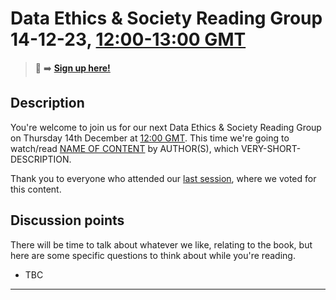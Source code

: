 # Data Ethics & Society Reading Group 14-12-23, [12:00-13:00 GMT](https://www.timeanddate.com/worldclock/fixedtime.html?msg=Escape+from+Model+Land-+Data+Ethics+and+Society+Reading+Group&iso=20231214T12&p1=303&ah=1)

> 📝 :arrow_right: [**Sign up here!**](https://www.tickettailor.com/events/dataethics/1024931)

## Description

You're welcome to join us for our next Data Ethics & Society Reading Group on Thursday 14th December at [12:00 GMT](https://www.timeanddate.com/worldclock/fixedtime.html?msg=Escape+from+Model+Land-+Data+Ethics+and+Society+Reading+Group&iso=20231214T12&p1=303&ah=1). This time we're going to watch/read [NAME OF CONTENT](LINK-TO-CONTENT) by AUTHOR(S), which VERY-SHORT-DESCRIPTION.

Thank you to everyone who attended our [last session](./09-23-session.md), where we voted for this content.

## Discussion points

There will be time to talk about whatever we like, relating to the book, but here are some specific questions to think about while you're reading.

- TBC

---

<!--

## Meeting notes

### Who came
Number of people:

### What did we think?
Notes here!
Shall we email the author? If so, who'll send the email?

-->
